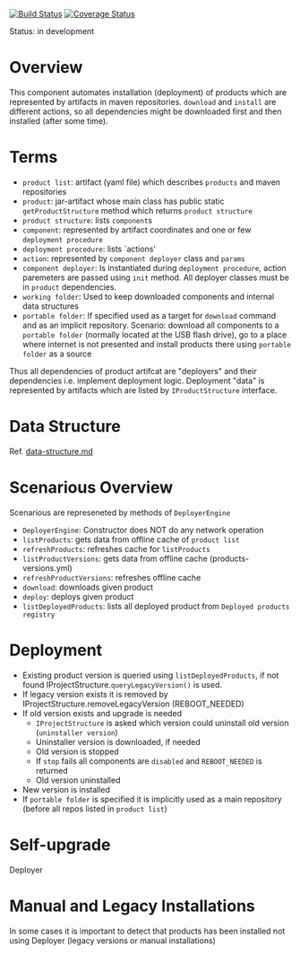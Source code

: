 [![Build Status](https://travis-ci.org/scm4j/scm4j-deployer-engine.svg?branch=master)](https://travis-ci.org/scm4j/scm4j-deployer-engine)
[![Coverage Status](https://coveralls.io/repos/github/scm4j/scm4j-deployer-engine/badge.svg?branch=master)](https://coveralls.io/github/scm4j/scm4j-deployer-engine?branch=master)

Status: in development


# Overview
This component automates installation (deployment) of products which are represented by artifacts in maven repositories. `download` and `install` are different actions, so all dependencies might be downloaded first and then installed (after some time).

# Terms

- `product list`: artifact (yaml file) which describes `products` and maven repositories
- `product`: jar-artifact whose main class has public static `getProductStructure` method which returns  `product structure`
- `product structure`: lists `component`s
- `component`: represented by  artifact coordinates and one or few `deployment procedure`
- `deployment procedure`: lists `actions'
- `action`: represented by `component deployer` class and `params` 
- `component deployer`: Is instantiated during `deployment procedure`, action paremeters are passed using `init` method. All deployer classes must be in `product` dependencies.
- `working folder`: Used to keep downloaded components and internal data structures
- `portable folder`:  If specified used as a target for `download` command and as an implicit repository. Scenario: download all components to a `portable folder` (normally located at the USB flash drive), go to a place where internet is not presented and install products there using `portable folder` as a source

Thus all dependencies of product artifcat are "deployers" and their dependencies i.e. implement deployment  logic. Deployment "data" is represented by artifacts which are listed by `IProductStructure` interface.

# Data Structure

Ref. [data-structure.md](data-structure.md)

# Scenarious Overview

Scenarious are represeneted by methods of `DeployerEngine`

- `DeployerEngine`: Constructor does NOT do any network operation
- `listProducts`: gets data from offline cache of `product list`
- `refreshProducts`: refreshes cache for `listProducts`
- `listProductVersions`: gets data from offline cache (products-versions.yml)
- `refreshProductVersions`: refreshes offline cache
- `download`: downloads given product
- `deploy`: deploys given product
- `listDeployedProducts`: lists all deployed product from `Deployed products registry`

# Deployment

- Existing product version is queried using `listDeployedProducts`, if not found  IProjectStructure.`queryLegacyVersion()` is used.
- If legacy version exists it is removed by IProjectStructure.removeLegacyVersion (REBOOT_NEEDED)
- If old version exists and upgrade is needed
  - `IProjectStructure` is asked which version could uninstall old version (`uninstaller version`)
  - Uninstaller version is downloaded, if needed
  - Old version is stopped
  - If `stop` fails all components are `disabled` and `REBOOT_NEEDED` is returned
  - Old version uninstalled
- New version is installed
- If `portable folder` is specified it is implicitly used as a main repository (before all repos listed in `product list`)

# Self-upgrade

Deployer

# Manual and Legacy Installations

In some cases it is important to detect that products has been installed not using Deployer (legacy versions or manual installations)
